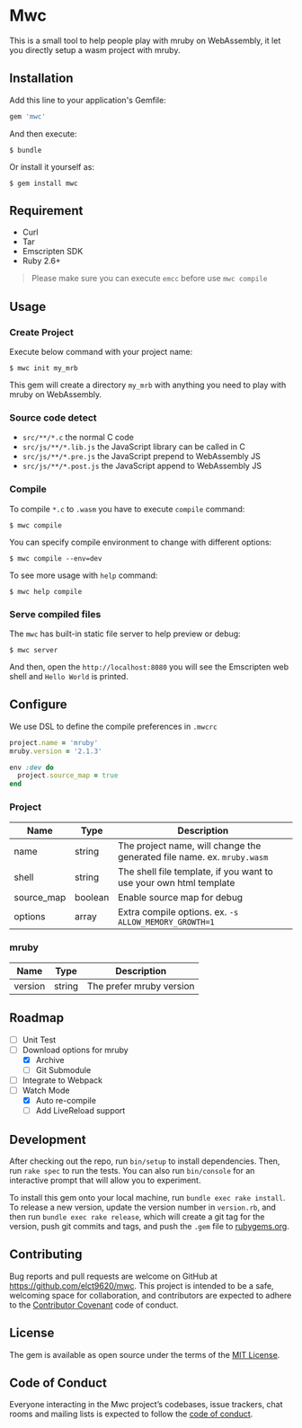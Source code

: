 # Mwc

This is a small tool to help people play with mruby on WebAssembly, it let you directly setup a wasm project with mruby.

## Installation

Add this line to your application's Gemfile:

```ruby
gem 'mwc'
```

And then execute:

    $ bundle

Or install it yourself as:

    $ gem install mwc

## Requirement

* Curl
* Tar
* Emscripten SDK
* Ruby 2.6+

> Please make sure you can execute `emcc` before use `mwc compile`

## Usage

### Create Project

Execute below command with your project name:

    $ mwc init my_mrb

This gem will create a directory `my_mrb` with anything you need to play with mruby on WebAssembly.

### Source code detect

* `src/**/*.c` the normal C code
* `src/js/**/*.lib.js` the JavaScript library can be called in C
* `src/js/**/*.pre.js` the JavaScript prepend to WebAssembly JS
* `src/js/**/*.post.js` the JavaScript append to WebAssembly JS

### Compile

To compile `*.c` to `.wasm` you have to execute `compile` command:

    $ mwc compile

You can specify compile environment to change with different options:

    $ mwc compile --env=dev

To see more usage with `help` command:

    $ mwc help compile

### Serve compiled files

The `mwc` has built-in static file server to help preview or debug:

    $ mwc server

And then, open the `http://localhost:8080` you will see the Emscripten web shell and `Hello World` is printed.

## Configure

We use DSL to define the compile preferences in `.mwcrc`

```ruby
project.name = 'mruby'
mruby.version = '2.1.3'

env :dev do
  project.source_map = true
end
```

### Project

|Name|Type|Description
|----|----|-----------
|name|string| The project name, will change the generated file name. ex. `mruby.wasm`
|shell|string| The shell file template, if you want to use your own html template
|source_map|boolean| Enable source map for debug
|options|array| Extra compile options. ex. `-s ALLOW_MEMORY_GROWTH=1`

### mruby

|Name|Type|Description
|----|----|-----------
|version|string| The prefer mruby version

## Roadmap

* [ ] Unit Test
* [ ] Download options for mruby
  * [x] Archive
  * [ ] Git Submodule
* [ ] Integrate to Webpack
* [ ] Watch Mode
  * [x] Auto re-compile
  * [ ] Add LiveReload support

## Development

After checking out the repo, run `bin/setup` to install dependencies. Then, run `rake spec` to run the tests. You can also run `bin/console` for an interactive prompt that will allow you to experiment.

To install this gem onto your local machine, run `bundle exec rake install`. To release a new version, update the version number in `version.rb`, and then run `bundle exec rake release`, which will create a git tag for the version, push git commits and tags, and push the `.gem` file to [rubygems.org](https://rubygems.org).

## Contributing

Bug reports and pull requests are welcome on GitHub at https://github.com/elct9620/mwc. This project is intended to be a safe, welcoming space for collaboration, and contributors are expected to adhere to the [Contributor Covenant](http://contributor-covenant.org) code of conduct.

## License

The gem is available as open source under the terms of the [MIT License](https://opensource.org/licenses/MIT).

## Code of Conduct

Everyone interacting in the Mwc project’s codebases, issue trackers, chat rooms and mailing lists is expected to follow the [code of conduct](https://github.com/elct9620/mwc/blob/master/CODE_OF_CONDUCT.md).
